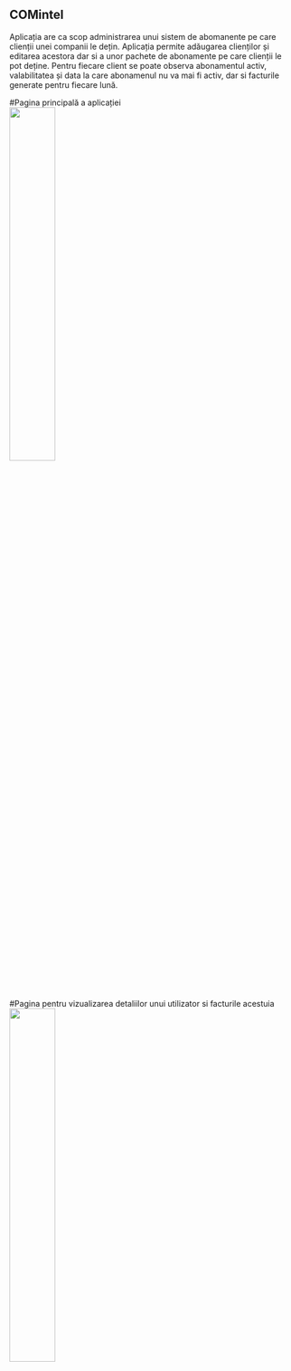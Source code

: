## COMintel
  Aplicația are ca scop administrarea unui sistem de abomanente pe care clienții unei companii le dețin. Aplicația permite adăugarea
clienților și editarea acestora dar si a unor pachete de abonamente pe care clienții le pot deține. Pentru fiecare client se poate observa
abonamentul activ, valabilitatea și data la care abonamenul nu va mai fi activ, dar si facturile generate pentru fiecare lună.

#Pagina principală a aplicației 
<br>
<img src="https://user-images.githubusercontent.com/32862807/152852894-cdb6edb3-6b1e-422a-915d-eab0297025ff.jpg" width="40%">


#Pagina pentru vizualizarea detaliilor unui utilizator si facturile acestuia
<br>
<img src="https://user-images.githubusercontent.com/32862807/152853638-8d1a0e6f-dbcd-497e-ac88-b3d084cf0982.jpg" width="40%">

